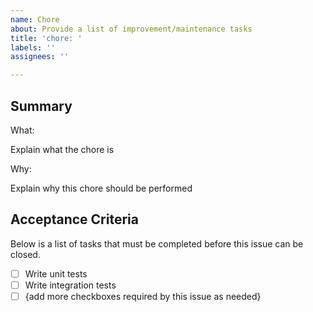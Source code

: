 ```yaml
---
name: Chore
about: Provide a list of improvement/maintenance tasks
title: 'chore: '
labels: ''
assignees: ''

---
```


## Summary

What:

Explain what the chore is

Why:

Explain why this chore should be performed

## Acceptance Criteria

Below is a list of tasks that must be completed before this issue can be closed.

- [ ] Write unit tests
- [ ] Write integration tests
- [ ] {add more checkboxes required by this issue as needed}
